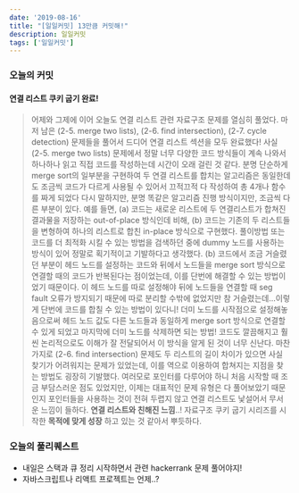 ```yaml
---
date: '2019-08-16'
title: "[일일커밋] 13만큼 커밋해!"
description: 일일커밋
tags: ['일일커밋']
---
```


### 오늘의 커밋

#### 연결 리스트 쿠키 굽기 완료!
> 어제와 그제에 이어 오늘도 연결 리스트 관련 자료구조 문제를 열심히 풀었다. 마저 남은 (2-5. merge two lists), (2-6. find intersection), (2-7. cycle detection) 문제들을 풀어서 드디어 연결 리스트 섹션을 모두 완료했다! 사실 (2-5. merge two lists) 문제에서 정말 너무 다양한 코드 방식들이 계속 나와서 하나하나 읽고 직접 코드를 작성하는데 시간이 오래 걸린 것 같다. 분명 단순하게 merge sort의 일부분을 구현하여 두 연결 리스트를 합치는 알고리즘은 동일한데도 조금씩 코드가 다르게 사용될 수 있어서 끄적끄적 다 작성하여 총 4개나 함수를 짜게 되었다 다시 말하지만, 분명 똑같은 알고리즘 진행 방식이지만, 조금씩 다른 부분이 있다. 예를 들면, (a) 코드는 새로운 리스트에 두 연결리스트가 합쳐진 결과물을 저장하는 out-of-place 방식인데 비해, (b) 코드는 기존의 두 리스트들을 변형하여 하나의 리스트로 합친 in-place 방식으로 구현했다. 풀이방법 또는 코드를 더 최적화 시킬 수 있는 방법을 검색하던 중에 dummy 노드를 사용하는 방식이 있어 정말로 획기적이고 기발하다고 생각했다. (b) 코드에서 조금 거슬렸던 부분이 헤드 노드를 설정하는 코드와 뒤에서 노드들을 merge sort 방식으로 연결할 때의 코드가 반복된다는 점이었는데, 이를 단번에 해결할 수 있는 방법이었기 때문이다. 이 헤드 노드를 따로 설정해야 뒤에 노드들을 연결할 때 seg fault 오류가 방지되기 때문에 따로 분리할 수밖에 없었지만 참 거슬렸는데...이렇게 단번에 코드를 합칠 수 있는 방법이 있다니! 더미 노드를 시작점으로 설정해놓음으로써 헤드 노드 값도 다른 노드들과 동일하게 merge sort 방식으로 연결할 수 있게 되었고 마지막에 더미 노드를 삭제하면 되는 방법! 코드도 깔끔해지고 훨씬 논리적으로도 이해가 잘 전달되어서 이 방식을 알게 된 것이 너무 신난다. 마찬가지로 (2-6. find intersection) 문제도 두 리스트의 길이 차이가 있으면 사실 찾기가 어려워지는 문제가 있었는데, 이를 역으로 이용하여 합쳐지는 지점을 찾는 방법도 굉장히 기발했다. 여러모로 포인터를 다루어야 하니 처음 시작할 때 조금 부담스러운 점도 있었지만, 이제는 대표적인 문제 유형은 다 풀어보았기 때문인지 포인터들을 사용하는 것이 전혀 두렵지 않고 연결 리스트도 낯설어서 무서운 느낌이 들하다. __연결 리스트와 친해진 느낌__..! 자료구조 쿠키 굽기 시리즈를 시작한 __목적에 맞게 성장__ 하고 있는 것 같아서 뿌듯하다.

### 오늘의 풀리퀘스트
- 내일은 스택과 큐 정리 시작하면서 관련 hackerrank 문제 풀어야지!
- 자바스크립트나 리액트 프로젝트는 언제..?